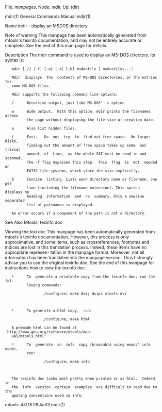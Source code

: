File: *manpages*,  Node: mdir,  Up: (dir)

mdir(1)                     General Commands Manual                    mdir(1)



Name
       mdir - display an MSDOS directory



Note of warning
       This  manpage  has  been  automatically generated from mtools's texinfo
       documentation, and may not be entirely accurate or complete.   See  the
       end of this man page for details.

Description
       The mdir command is used to display an MS-DOS directory. Its syntax is:

       mdir [-/] [-f] [-w] [-a] [-b] msdosfile [ msdosfiles...]

       Mdir  displays  the  contents of MS-DOS directories, or the entries for
       some MS-DOS files.

       Mdir supports the following command line options:

       /      Recursive output, just like MS-DOS' -s option

       w      Wide output.  With this option, mdir prints the filenames across
              the page without displaying the file size or creation date.

       a      Also list hidden files.

       f      Fast.   Do  not  try  to  find out free space.  On larger disks,
              finding out the amount of free space takes up some  non  trivial
              amount  of  time,  as the whole FAT must be read in and scanned.
              The -f flag bypasses this step.  This  flag  is  not  needed  on
              FAT32 file systems, which store the size explicitly.

       b      Concise  listing. Lists each directory name or filename, one per
              line (including the filename extension). This switch displays no
              heading  information  and  no  summary. Only a newline separated
              list of pathnames is displayed.

       An error occurs if a component of the path is not a directory.

See Also
       Mtools' texinfo doc

Viewing the texi doc
       This manpage has been automatically  generated  from  mtools's  texinfo
       documentation.  However,  this  process is only approximative, and some
       items, such as crossreferences, footnotes and indices are lost in  this
       translation process.  Indeed, these items have no appropriate represen-
       tation in the manpage format.  Moreover, not all information  has  been
       translated into the manpage version.  Thus I strongly advise you to use
       the original texinfo doc.  See the end of this manpage for instructions
       how to view the texinfo doc.

       *      To  generate a printable copy from the texinfo doc, run the fol-
              lowing commands:

                     ./configure; make dvi; dvips mtools.dvi



       *      To generate a html copy,  run:

                     ./configure; make html

       A premade html can be found at `http://www.gnu.org/software/mtools/man-
       ual/mtools.html'

       *      To  generate  an  info  copy (browsable using emacs' info mode),
              run:

                     ./configure; make info



       The texinfo doc looks most pretty when printed or as html.  Indeed,  in
       the  info  version  certain  examples  are difficult to read due to the
       quoting conventions used in info.

mtools-4.0.18                       09Jan13                            mdir(1)
